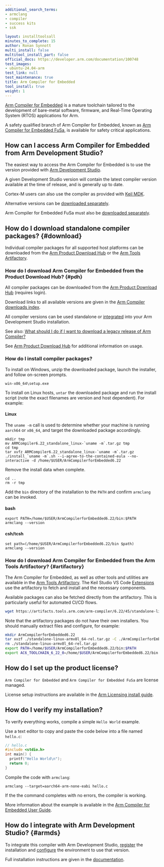 ```yaml
---
additional_search_terms:
- armclang
- compiler
- success kits
- ssk

layout: installtoolsall
minutes_to_complete: 15
author: Ronan Synnott
multi_install: false
multitool_install_part: false
official_docs: https://developer.arm.com/documentation/100748
test_images:
- ubuntu-24.04-arm
test_link: null
test_maintenance: true
title: Arm Compiler for Embedded
tool_install: true
weight: 1
---
```

[Arm Compiler for Embedded](https://developer.arm.com/Tools%20and%20Software/Arm%20Compiler%20for%20Embedded) is a mature toolchain tailored to the development of bare-metal software, firmware, and Real-Time Operating System (RTOS) applications for Arm.

A safety qualified branch of Arm Compiler for Embedded, known as [Arm Compiler for Embedded FuSa](https://developer.arm.com/Tools%20and%20Software/Arm%20Compiler%20for%20Embedded%20FuSa), is available for safety critical applications.

## How can I access Arm Compiler for Embedded from Arm Development Studio?

The easiest way to access the Arm Compiler for Embedded is to use the version provided with [Arm Development Studio](https://developer.arm.com/Tools%20and%20Software/Arm%20Development%20Studio).

A given Development Studio version will contain the latest compiler version available at the time of release, and is generally up to date.

Cortex-M users can also use the compiler as provided with [Keil MDK](https://www2.keil.com/mdk5).

Alternative versions can be [downloaded separately](#download).

Arm Compiler for Embedded FuSa must also be [downloaded separately](#download).

## How do I download standalone compiler packages? {#download}

Individual compiler packages for all supported host platforms can be downloaded from the [Arm Product Download Hub](#pdh) or the [Arm Tools Artifactory](#artifactory).

### How do I download Arm Compiler for Embedded from the Product Download Hub? {#pdh}

All compiler packages can be downloaded from the [Arm Product Download Hub](https://developer.arm.com/downloads) (requires login).

Download links to all available versions are given in the [Arm Compiler downloads index](https://developer.arm.com/documentation/ka005198).

All compiler versions can be used standalone or [integrated](#armds) into your Arm Development Studio installation.

See also: [What should I do if I want to download a legacy release of Arm Compiler?](https://developer.arm.com/documentation/ka005184)

See [Arm Product Download Hub](../pdh) for additional information on usage.

### How do I install compiler packages?

To install on Windows, unzip the downloaded package, launch the installer, and follow on-screen prompts.
```console
win-x86_64\setup.exe
```
To install on Linux hosts, `untar` the downloaded package and run the install script (note the exact filenames are version and host dependent). For example:

#### Linux
The `uname -m` call is used to determine whether your machine is running `aarch64` or `x86_64`, and target the downloaded package accordingly.

```console
mkdir tmp
mv ARMCompiler6.22_standalone_linux-`uname -m`.tar.gz tmp
cd tmp
tar xvfz ARMCompiler6.22_standalone_linux-`uname -m`.tar.gz
./install_`uname -m`.sh --i-agree-to-the-contained-eula --no-interactive -d /home/$USER/ArmCompilerforEmbedded6.22
```

Remove the install data when complete.
```console
cd ..
rm -r tmp
```
Add the `bin` directory of the installation to the `PATH` and confirm `armclang` can be invoked.
#### bash
```console
export PATH=/home/$USER/ArmCompilerforEmbedded6.22/bin:$PATH
armclang --version
```
#### csh/tcsh
```console
set path=(/home/$USER/ArmCompilerforEmbedded6.22/bin $path)
armclang --version
```

### How do I download Arm Compiler for Embedded from the Arm Tools Artifactory? {#artifactory}

The Arm Compiler for Embedded, as well as other tools and utilities are available in the [Arm Tools Artifactory](https://www.keil.arm.com/artifacts/). The Keil Studio VS Code [Extensions](../keilstudio_vs) use the artifactory to fetch and install and the necessary components.

Available packages can also be fetched directly from the artifactory. This is particularly useful for automated CI/CD flows.

```bash
wget https://artifacts.tools.arm.com/arm-compiler/6.22/45/standalone-linux-armv8l_64-rel.tar.gz
```

Note that the artifactory packages do not have their own installers. You should manually extract files and configure, for example:

```bash
mkdir ArmCompilerforEmbedded6.22
tar xvzf ./standalone-linux-armv8l_64-rel.tar.gz -C ./ArmCompilerforEmbedded6.22 --strip-components=1
rm ./standalone-linux-armv8l_64-rel.tar.gz
export PATH=/home/$USER/ArmCompilerforEmbedded6.22/bin:$PATH
export AC6_TOOLCHAIN_6_22_0=/home/$USER/ArmCompilerforEmbedded6.22/bin
```

## How do I set up the product license?

`Arm Compiler for Embedded` and `Arm Compiler for Embedded FuSa` are license managed.

License setup instructions are available in the [Arm Licensing install guide](/install-guides/license/).

## How do I verify my installation?

To verify everything works, compile a simple `Hello World` example.

Use a text editor to copy and paste the code below into a file named `hello.c`:

```C
// hello.c
#include <stdio.h>
int main() {
  printf("Hello World\n");
  return 0;
}
```

Compile the code with `armclang`:

```console
armclang --target=aarch64-arm-none-eabi hello.c
```

If the the command completes with no errors, the compiler is working.

More information about the example is available in the [Arm Compiler for Embedded User Guide](https://developer.arm.com/documentation/100748/latest/Getting-Started/Compiling-a-Hello-World-example).

## How do I integrate with Arm Development Studio? {#armds}

To integrate this compiler with Arm Development Studio, [register](https://developer.arm.com/documentation/101469/latest/Installing-and-configuring-Arm-Development-Studio/Register-a-compiler-toolchain) the installation and [configure](https://developer.arm.com/documentation/101469/latest/Installing-and-configuring-Arm-Development-Studio/Register-a-compiler-toolchain/Configure-a-compiler-toolchain-for-the-Arm-DS-command-prompt) the environment to use that version.

Full installation instructions are given in the [documentation](https://developer.arm.com/documentation/100748/latest/Getting-Started/Installing-Arm-Compiler-for-Embedded).
